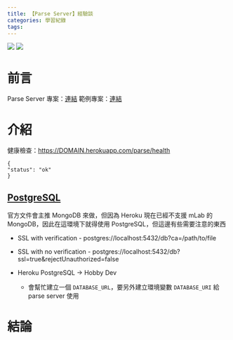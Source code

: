 ```yaml
---
title: 【Parse Server】經驗談
categories: 學習紀錄
tags:
---
```



![](https://nijialin.com/images/2022/)
![](https://nijialin.com/images/common.jpeg)


# 前言

Parse Server 專案：[連結](https://github.com/parse-community/parse-server)
範例專案：[連結](https://github.com/parse-community/parse-server-example)
<!-- more -->



# 介紹

健康檢查：https://DOMAIN.herokuapp.com/parse/health

```
{
"status": "ok"
}
```

## [PostgreSQL](http://docs.parseplatform.org/parse-server/guide/#postgres)

官方文件會主推 MongoDB 來做，但因為 Heroku 現在已經不支援 mLab 的 MongoDB，因此在這環境下就得使用 PostgreSQL，但這邊有些需要注意的東西

- SSL with verification - postgres://localhost:5432/db?ca=/path/to/file
- SSL with no verification - postgres://localhost:5432/db?ssl=true&rejectUnauthorized=false

- Heroku PostgreSQL -> Hobby Dev
  - 會幫忙建立一個 `DATABASE_URL`，要另外建立環境變數 `DATABASE_URI` 給 parse server 使用

# 結論

